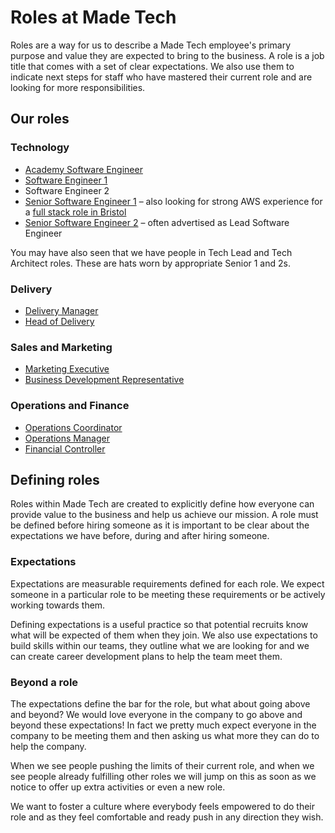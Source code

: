 # Roles at Made Tech

Roles are a way for us to describe a Made Tech employee's primary purpose and
value they are expected to bring to the business. A role is a job title that comes with a set of clear expectations. We also use them
to indicate next steps for staff who have mastered their current role and are
looking for more responsibilities.

## Our roles

### Technology

 - [Academy Software Engineer](academy_software_engineer.md)
 - [Software Engineer 1](software_engineer_1.md)
 - Software Engineer 2
 - [Senior Software Engineer 1](senior_software_engineer_1.md) – also looking for strong AWS experience for a [full stack role in Bristol](senior_software_engineer_1_with_aws.md)
 - [Senior Software Engineer 2](senior_software_engineer_2.md) – often advertised as Lead Software Engineer

You may have also seen that we have people in Tech Lead and Tech Architect roles. These are hats worn by appropriate Senior 1 and 2s.

### Delivery

- [Delivery Manager](delivery_manager.md)
- [Head of Delivery](head_of_delivery.md)

### Sales and Marketing

- [Marketing Executive](marketing_executive.md)
- [Business Development Representative](business_development_representative.md)

### Operations and Finance

- [Operations Coordinator](operations_coordinator.md)
- [Operations Manager](operations_manager.md)
- [Financial Controller](financial_controller.md)

## Defining roles

Roles within Made Tech are created to explicitly define how everyone can provide value to the business and help us achieve our mission. A role must be defined before hiring someone as it is important to be clear about the expectations we have before, during and after hiring someone.

### Expectations

Expectations are measurable requirements defined for each role. We expect someone in a particular role to be meeting these requirements or be actively working towards them.

Defining expectations is a useful practice so that potential recruits know what will be expected of them when they join. We also use expectations to build skills within our teams, they outline what we are looking for and we can create career development plans to help the team meet them.

### Beyond a role

The expectations define the bar for the role, but what about going above and beyond? We would love everyone in the company to go above and beyond these expectations! In fact we pretty much expect everyone in the company to be meeting them and then asking us what more they can do to help the company.

When we see people pushing the limits of their current role, and when we see people already fulfilling other roles we will jump on this as soon as we notice to offer up extra activities or even a new role.

We want to foster a culture where everybody feels empowered to do their role and
as they feel comfortable and ready push in any direction they wish.

